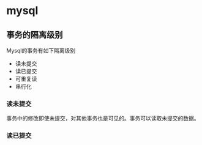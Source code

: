 # mysql 

## 事务的隔离级别

Mysql的事务有如下隔离级别

- 读未提交
- 读已提交
- 可重复读
- 串行化

### 读未提交

事务中的修改即使未提交，对其他事务也是可见的。事务可以读取未提交的数据。

### 读已提交


